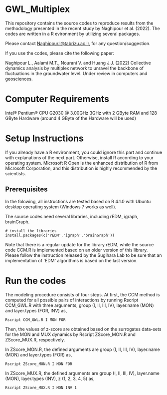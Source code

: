 # GWL_Multiplex
This repository contains the source codes to reproduce results from the methodology presented in the recent study by Naghipour et al. (2022). The codes are written in a R evironment by utilizing several packages.

Please contact Naghipour.l@tabrizu.ac.ir, for any question/suggestion.

If you use the codes, please cite the following paper:

Naghipour L., Aalami M.T., Nourani V. and Huang J.J. (2022) Collective dynamics analysis by multiplex network to unravel the backbone of fluctuations in the groundwater level. Under review in computers and geosciences.

# Computer Requirements
Intel® Pentium® CPU G2030 @ 3.00GHz 3GHz with 2 GByte RAM and 128 GByte Hardware (around 4 GByte of the Hardware will be used)

# Setup Instructions
If you already have a R environment, you could ignore this part and continue with explanations of the next part. Otherwise, install R according to your operating system. Microsoft R Open is the enhanced distribution of R from Microsoft Corporation, and this distribution is highly recommended by the scientists.  

## Prerequisites
In the folowing, all instructions are tested based on R 4.1.0 with Ubuntu desktop operating system (Windows 7 works as well). 

The source codes need several libraries, including rEDM, igraph, brainGraph.

```{r}
# install the libraries
install.packages(c('rEDM','igraph','brainGraph'))
```

Note that there is a regular update for the library rEDM, while the source code CCM.R is implemented based on an older version of this library. Please follow the instruction released by the Sugihara Lab to be sure that an implementation of 'EDM' algorithms is based on the last version. 

# Run the codes
The modeling procedure consists of four steps. At first, the CCM method is computed for all possible pairs of interactions by running Rscript CCM_GWL.R with three arguments, group (I, II, III, IV), layer.name (MON) and layer.types (FOR, INV) as,

```{r}
Rscript CCM_GWL.R I MON FOR
```

Then, the values of z-score are obtained based on the surrogates data-sets for the MON and MUX dynamics by Rscript ZScore_MON.R and ZScore_MUX.R, respectively. 

In ZScore_MON.R, the defined arguments are group (I, II, III, IV), layer.name (MON) and layer.types (FOR) as,

```{r}
Rscript ZScore_MON.R I MON FOR
```

In ZScore_MUX.R, the defined arguments are group (I, II, III, IV), layer.name (MON), layer.types (INV), z (1, 2, 3, 4, 5) as,

```{r}
Rscript ZScore_MUX.R I MON INV 1
```
